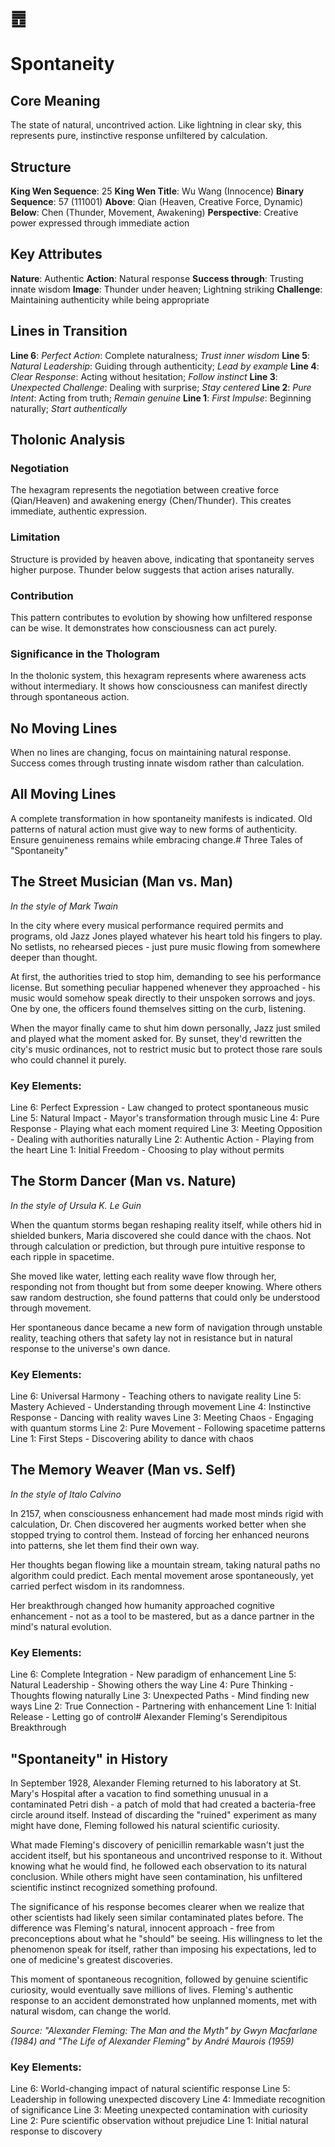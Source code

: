 # ䷘ 
# Spontaneity

## Core Meaning
The state of natural, uncontrived action. Like lightning in clear sky, this represents pure, instinctive response unfiltered by calculation.

## Structure
**King Wen Sequence**: 25
**King Wen Title**: Wu Wang (Innocence)
**Binary Sequence**: 57 (111001)
**Above**: Qian (Heaven, Creative Force, Dynamic)
**Below**: Chen (Thunder, Movement, Awakening)
**Perspective**: Creative power expressed through immediate action

## Key Attributes
**Nature**: Authentic
**Action**: Natural response
**Success through**: Trusting innate wisdom
**Image**: Thunder under heaven; Lightning striking
**Challenge**: Maintaining authenticity while being appropriate

## Lines in Transition
**Line 6**: *Perfect Action*: Complete naturalness; *Trust inner wisdom*
**Line 5**: *Natural Leadership*: Guiding through authenticity; *Lead by example*
**Line 4**: *Clear Response*: Acting without hesitation; *Follow instinct*
**Line 3**: *Unexpected Challenge*: Dealing with surprise; *Stay centered*
**Line 2**: *Pure Intent*: Acting from truth; *Remain genuine*
**Line 1**: *First Impulse*: Beginning naturally; *Start authentically*

## Tholonic Analysis
### Negotiation
The hexagram represents the negotiation between creative force (Qian/Heaven) and awakening energy (Chen/Thunder). This creates immediate, authentic expression.

### Limitation
Structure is provided by heaven above, indicating that spontaneity serves higher purpose. Thunder below suggests that action arises naturally.

### Contribution
This pattern contributes to evolution by showing how unfiltered response can be wise. It demonstrates how consciousness can act purely.

### Significance in the Thologram
In the tholonic system, this hexagram represents where awareness acts without intermediary. It shows how consciousness can manifest directly through spontaneous action.

## No Moving Lines
When no lines are changing, focus on maintaining natural response. Success comes through trusting innate wisdom rather than calculation.

## All Moving Lines
A complete transformation in how spontaneity manifests is indicated. Old patterns of natural action must give way to new forms of authenticity. Ensure genuineness remains while embracing change.# Three Tales of "Spontaneity"

## The Street Musician (Man vs. Man)
*In the style of Mark Twain*

In the city where every musical performance required permits and programs, old Jazz Jones played whatever his heart told his fingers to play. No setlists, no rehearsed pieces - just pure music flowing from somewhere deeper than thought.

At first, the authorities tried to stop him, demanding to see his performance license. But something peculiar happened whenever they approached - his music would somehow speak directly to their unspoken sorrows and joys. One by one, the officers found themselves sitting on the curb, listening.

When the mayor finally came to shut him down personally, Jazz just smiled and played what the moment asked for. By sunset, they'd rewritten the city's music ordinances, not to restrict music but to protect those rare souls who could channel it purely.

### Key Elements:
Line 6: Perfect Expression - Law changed to protect spontaneous music
Line 5: Natural Impact - Mayor's transformation through music
Line 4: Pure Response - Playing what each moment required
Line 3: Meeting Opposition - Dealing with authorities naturally
Line 2: Authentic Action - Playing from the heart
Line 1: Initial Freedom - Choosing to play without permits

## The Storm Dancer (Man vs. Nature)
*In the style of Ursula K. Le Guin*

When the quantum storms began reshaping reality itself, while others hid in shielded bunkers, Maria discovered she could dance with the chaos. Not through calculation or prediction, but through pure intuitive response to each ripple in spacetime.

She moved like water, letting each reality wave flow through her, responding not from thought but from some deeper knowing. Where others saw random destruction, she found patterns that could only be understood through movement.

Her spontaneous dance became a new form of navigation through unstable reality, teaching others that safety lay not in resistance but in natural response to the universe's own dance.

### Key Elements:
Line 6: Universal Harmony - Teaching others to navigate reality
Line 5: Mastery Achieved - Understanding through movement
Line 4: Instinctive Response - Dancing with reality waves
Line 3: Meeting Chaos - Engaging with quantum storms
Line 2: Pure Movement - Following spacetime patterns
Line 1: First Steps - Discovering ability to dance with chaos

## The Memory Weaver (Man vs. Self)
*In the style of Italo Calvino*

In 2157, when consciousness enhancement had made most minds rigid with calculation, Dr. Chen discovered her augments worked better when she stopped trying to control them. Instead of forcing her enhanced neurons into patterns, she let them find their own way.

Her thoughts began flowing like a mountain stream, taking natural paths no algorithm could predict. Each mental movement arose spontaneously, yet carried perfect wisdom in its randomness.

Her breakthrough changed how humanity approached cognitive enhancement - not as a tool to be mastered, but as a dance partner in the mind's natural evolution.

### Key Elements:
Line 6: Complete Integration - New paradigm of enhancement
Line 5: Natural Leadership - Showing others the way
Line 4: Pure Thinking - Thoughts flowing naturally
Line 3: Unexpected Paths - Mind finding new ways
Line 2: True Connection - Partnering with enhancement
Line 1: Initial Release - Letting go of control# Alexander Fleming's Serendipitous Breakthrough

## "Spontaneity" in History

In September 1928, Alexander Fleming returned to his laboratory at St. Mary's Hospital after a vacation to find something unusual in a contaminated Petri dish - a patch of mold that had created a bacteria-free circle around itself. Instead of discarding the "ruined" experiment as many might have done, Fleming followed his natural scientific curiosity.

What made Fleming's discovery of penicillin remarkable wasn't just the accident itself, but his spontaneous and uncontrived response to it. Without knowing what he would find, he followed each observation to its natural conclusion. While others might have seen contamination, his unfiltered scientific instinct recognized something profound.

The significance of his response becomes clearer when we realize that other scientists had likely seen similar contaminated plates before. The difference was Fleming's natural, innocent approach - free from preconceptions about what he "should" be seeing. His willingness to let the phenomenon speak for itself, rather than imposing his expectations, led to one of medicine's greatest discoveries.

This moment of spontaneous recognition, followed by genuine scientific curiosity, would eventually save millions of lives. Fleming's authentic response to an accident demonstrated how unplanned moments, met with natural wisdom, can change the world.

*Source: "Alexander Fleming: The Man and the Myth" by Gwyn Macfarlane (1984) and "The Life of Alexander Fleming" by André Maurois (1959)*

### Key Elements:
Line 6: World-changing impact of natural scientific response
Line 5: Leadership in following unexpected discovery
Line 4: Immediate recognition of significance
Line 3: Meeting unexpected contamination with curiosity
Line 2: Pure scientific observation without prejudice
Line 1: Initial natural response to discovery